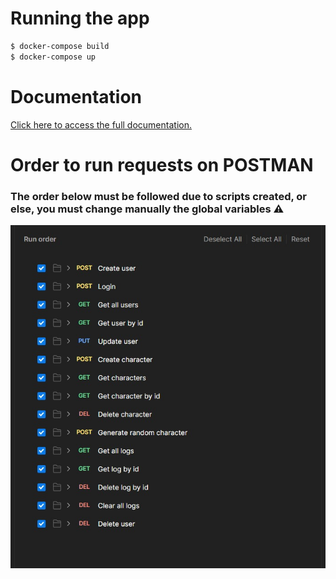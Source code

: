 # Running the app

```bash
$ docker-compose build
$ docker-compose up
```

# Documentation
[Click here to access the full documentation.](https://documenter.getpostman.com/view/30334910/2sA3XWdycs)

# Order to run requests on POSTMAN

### The order below must be followed due to scripts created, or else, you must change manually the global variables ⚠️

<img src="./public/requests-order.jpg">